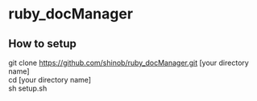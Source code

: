# ruby_docManager

## How to setup

git clone https://github.com/shinob/ruby_docManager.git [your directory name]  
cd [your directory name]  
sh setup.sh  
